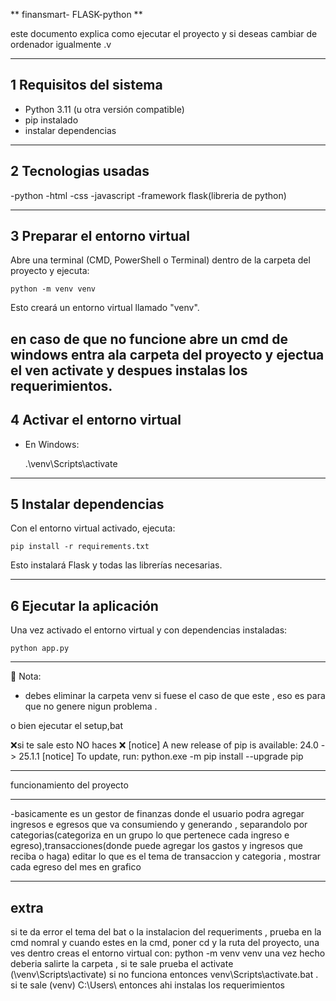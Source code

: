 
** finansmart- FLASK-python **

este documento explica como ejecutar el proyecto y si deseas cambiar de ordenador igualmente .v

----------------------------------
1 Requisitos del sistema
----------------------------------
- Python 3.11 (u otra versión compatible)
- pip instalado
-  instalar dependencias
----------------------------------
2 Tecnologias usadas
----------------------------------
-python
-html
-css
-javascript
-framework flask(libreria de python)

----------------------------------
3 Preparar el entorno virtual
----------------------------------
Abre una terminal (CMD, PowerShell o Terminal) dentro de la carpeta del proyecto y ejecuta:

    python -m venv venv

Esto creará un entorno virtual llamado "venv".
 

 en caso de que no funcione  abre un cmd de windows entra ala carpeta del proyecto y ejectua el ven activate y despues instalas los requerimientos. 
----------------------------------
4 Activar el entorno virtual
----------------------------------
- En Windows:

    .\venv\Scripts\activate


----------------------------------
5 Instalar dependencias
----------------------------------
Con el entorno virtual activado, ejecuta:

    pip install -r requirements.txt

Esto instalará Flask y todas las librerías necesarias.

----------------------------------
6 Ejecutar la aplicación 
----------------------------------
Una vez activado el entorno virtual y con dependencias instaladas:

    python app.py


----------------------------------
📌 Nota:
- debes eliminar la carpeta venv si fuese el caso de que este , eso es para que no genere nigun problema .


o bien ejecutar el setup,bat

 ❌si te sale esto NO haces ❌ 
[notice] A new release of pip is available: 24.0 -> 25.1.1
[notice] To update, run: python.exe -m pip install --upgrade pip

----------------------------------

funcionamiento del proyecto

----------------------------------

-basicamente es un gestor de finanzas donde el usuario podra agregar ingresos e egresos que va consumiendo y generando , separandolo por categorias(categoriza en un grupo lo que pertenece cada ingreso e egreso),transacciones(donde puede agregar los gastos y ingresos que reciba o haga)
editar lo que es el tema de transaccion y categoria , mostrar cada egreso del mes en grafico 

--------
extra  
-------
si te da error el tema del bat o la instalacion del requeriments , prueba en la cmd nomral y cuando estes en la cmd, poner cd y la ruta del proyecto,
una ves dentro creas el entorno virtual con: python -m venv venv   una vez hecho deberia salirte la carpeta , si te sale prueba el activate (\venv\Scripts\activate)
si no funciona entonces venv\Scripts\activate.bat .
si te sale (venv) C:\Users\ entonces ahi instalas los requerimientos 
